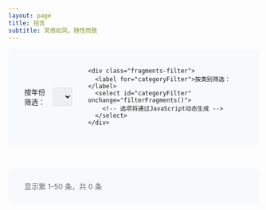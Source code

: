```yaml
---
layout: page
title: 拾言
subtitle: 灵感如风，随性而致
---
```


<!-- 顶部筛选控制 -->
<div class="fragments-top-filters">
  <div class="fragments-filters">
    <div class="fragments-filter">
      <label for="yearFilter">按年份筛选：</label>
      <select id="yearFilter" onchange="filterFragments()">
        <!-- 选项将通过JavaScript动态生成 -->
      </select>
    </div>

    <div class="fragments-filter">
      <label for="categoryFilter">按类别筛选：</label>
      <select id="categoryFilter" onchange="filterFragments()">
        <!-- 选项将通过JavaScript动态生成 -->
      </select>
    </div>
  </div>
</div>

<div class="fragments-container" id="fragmentsContainer">
  <!-- 拾言内容将通过JavaScript动态加载 -->
</div>

<!-- 底部分页控制 -->
<div class="fragments-bottom-controls">
  <div class="fragments-pagination-info">
    <span id="fragmentsInfo">显示第 <span id="currentStart">1</span>-<span id="currentEnd">50</span> 条，共 <span id="totalFragments">0</span> 条</span>
  </div>

  <div class="fragments-pagination" id="fragmentsPagination">
  </div>
</div>

<!-- 图片预览模态框 -->
<div id="imageModal" class="modal" onclick="closeModal()">
  <span class="close">&times;</span>
  <img class="modal-content" id="modalImage">
</div>

<style>
.fragments-container {
  max-width: 800px;
  margin: 0 auto;
}

.fragment-item {
  margin-bottom: 2rem;
  padding: 1.5rem;
  border-left: 3px solid var(--fragment-border, #008AFF);
  background: var(--fragment-bg, #f8f9fa);
  border-radius: 0 8px 8px 0;
}

.fragment-time {
  color: var(--fragment-time-color, #666);
  font-size: 0.9rem;
  margin-bottom: 0.5rem;
  font-family: 'Courier New', monospace;
}

.fragment-category {
  color: var(--fragment-category-color, #008AFF);
  font-size: 0.8rem;
  font-weight: 500;
  margin-left: 1rem;
  padding: 0.2rem 0.6rem;
  background: var(--fragment-category-bg, rgba(0, 138, 255, 0.1));
  border-radius: 12px;
  font-family: -apple-system, BlinkMacSystemFont, 'Segui UI', sans-serif;
}

.fragment-content {
  line-height: 1.6;
}

.fragment-content p {
  margin-bottom: 0.5rem;
}

.fragment-content a {
  color: var(--link-color, #008AFF);
  text-decoration: none;
  border-bottom: 1px solid transparent;
  transition: border-bottom-color 0.2s ease;
}

.fragment-content a:hover {
  border-bottom-color: var(--link-color, #008AFF);
}

.fragment-images {
  margin-top: 1rem;
  display: flex;
  flex-wrap: wrap;
  gap: 0.5rem;
}

.fragment-img {
  max-width: 200px;
  max-height: 200px;
  object-fit: cover;
  border-radius: 8px;
  cursor: pointer;
  transition: transform 0.2s ease;
}

.fragment-img:hover {
  transform: scale(1.05);
}

/* 模态框样式 */
.modal {
  display: none;
  position: fixed;
  z-index: 1000;
  left: 0;
  top: 0;
  width: 100%;
  height: 100%;
  background-color: rgba(0,0,0,0.9);
}

.modal-content {
  margin: auto;
  display: block;
  position: absolute;
  top: 50%;
  left: 50%;
  transform: translate(-50%, -50%);
  max-width: calc(100vw - 40px);
  max-height: calc(100vh - 40px);
  width: auto;
  height: auto;
  object-fit: contain;
}

.close {
  position: absolute;
  top: 15px;
  right: 35px;
  color: #f1f1f1;
  font-size: 40px;
  font-weight: bold;
  cursor: pointer;
}

.close:hover {
  color: #bbb;
}

/* 顶部筛选控制样式 */
.fragments-top-filters {
  margin-bottom: 2rem;
  padding: 1.5rem 2rem;
  background: var(--fragment-bg, #f8f9fa);
  border-radius: 8px;
}

.fragments-filters {
  display: flex;
  align-items: center;
  gap: 2rem;
  justify-content: center;
}

/* 底部分页控制样式 */
.fragments-bottom-controls {
  margin-top: 3rem;
  padding: 1.5rem 2rem;
  background: var(--fragment-bg, #f8f9fa);
  border-radius: 8px;
  display: flex;
  justify-content: space-between;
  align-items: center;
  flex-wrap: wrap;
  gap: 1rem;
}

.fragments-filter {
  display: flex;
  align-items: center;
  gap: 0.5rem;
}

.fragments-filter select {
  padding: 0.5rem;
  border: 1px solid #ddd;
  border-radius: 4px;
  font-size: 0.9rem;
}

.fragments-pagination-info {
  color: #666;
  font-size: 0.9rem;
}

.fragments-pagination {
  flex-grow: 1;
  text-align: center;
}

.fragments-pagination .pagination {
  justify-content: center;
  margin-bottom: 0;
}

.fragments-pagination .page-item.active .page-link {
  background-color: var(--link-color, #008AFF);
  border-color: var(--link-color, #008AFF);
}

@media (max-width: 768px) {
  .fragment-item {
    margin: 0 -1rem 2rem -1rem;
    border-radius: 0;
  }

  .fragment-img {
    max-width: 150px;
    max-height: 150px;
  }

  .fragment-category {
    font-size: 0.7rem;
    margin-left: 0.5rem;
    padding: 0.1rem 0.4rem;
  }

  .fragments-top-filters {
    padding: 1.5rem 1rem;
  }

  .fragments-bottom-controls {
    padding: 1.5rem 1rem;
    flex-direction: column;
    text-align: center;
    gap: 1.5rem;
  }

  .fragments-filters {
    flex-direction: column;
    gap: 1rem;
  }

  .fragments-filter {
    justify-content: center;
  }

  .fragments-pagination {
    flex-grow: 0;
  }

  .fragments-pagination .pagination {
    flex-wrap: wrap;
    font-size: 0.8rem;
  }
}
</style>

<!-- 引入 marked.js 用于 Markdown 解析 -->
<script src="https://cdn.jsdelivr.net/npm/marked/marked.min.js"></script>

<!-- 隐藏的数据容器 -->
<script type="application/json" id="fragmentsData">
{
  "fragments": [
    {% assign all_fragments = '' | split: ',' %}
    {% for fragment_file in site.fragments %}
      {% for fragment in fragment_file.fragments %}
        {% assign all_fragments = all_fragments | push: fragment %}
      {% endfor %}
    {% endfor %}
    {% assign sorted_fragments = all_fragments | sort: 'datetime' | reverse %}
    {% for fragment in sorted_fragments %}
      {% assign current_year = fragment.datetime | date: '%Y' %}
    {
      "datetime": "{{ fragment.datetime }}",
      "content": {{ fragment.content | jsonify }},
      "year": {{ current_year }},
      "category": "{{ fragment.category | default: '默认' }}",
      {% if fragment.image %}
      "image": "{{ fragment.image }}",
      {% endif %}
      {% if fragment.images %}
      "images": {{ fragment.images | jsonify }},
      {% endif %}
      "formatted_time": "{{ fragment.datetime | date: '%Y-%m-%d %H:%M' }}"
    }{% unless forloop.last %},{% endunless %}
    {% endfor %}
  ]
}
</script>

<script>
// 全局变量
let allFragments = [];
let filteredFragments = [];
let currentYearFilter = '';
let currentCategoryFilter = 'all';
let currentPage = 1;
const itemsPerPage = 50;

// 初始化
document.addEventListener('DOMContentLoaded', function() {
  // 配置 marked.js
  if (typeof marked !== 'undefined') {
    marked.setOptions({
      breaks: true,        // 支持GitHub风格的换行
      gfm: true,          // 启用GitHub风格的Markdown
      headerIds: false,   // 禁用标题ID生成
      mangle: false       // 禁用邮箱地址混淆
    });
  }
  
  loadFragments();
  setupYearFilter();
  setupCategoryFilter();
  filterFragments(); // 使用filterFragments来应用默认筛选
});

// 加载碎碎念数据
function loadFragments() {
  try {
    const dataScript = document.getElementById('fragmentsData');
    if (!dataScript) {
      console.error('无法找到fragmentsData元素');
      return;
    }

    const data = JSON.parse(dataScript.textContent.trim());
    allFragments = data.fragments || [];
    filteredFragments = [...allFragments];

    console.log('成功加载', allFragments.length, '条拾言');
  } catch (error) {
    console.error('加载拾言数据失败:', error);
    allFragments = [];
    filteredFragments = [];
  }
}

// 设置年份筛选器
function setupYearFilter() {
  const yearFilter = document.getElementById('yearFilter');
  if (!yearFilter || allFragments.length === 0) {
    console.warn('无法设置年份筛选器');
    return;
  }

  const years = [...new Set(allFragments.map(f => f.year))].sort((a, b) => b - a);

  // 清空现有选项（保留默认的"全部年份"选项）
  yearFilter.innerHTML = '';

  // 添加年份选项
  years.forEach(year => {
    const option = document.createElement('option');
    option.value = year;
    option.textContent = year + '年';
    yearFilter.appendChild(option);
  });

  // 添加"全部年份"选项到底部
  const allOption = document.createElement('option');
  allOption.value = 'all';
  allOption.textContent = '全部年份';
  yearFilter.appendChild(allOption);

  // 默认选择最新年份
  if (years.length > 0) {
    const latestYear = years[0];
    yearFilter.value = latestYear;
    currentYearFilter = latestYear.toString();
  }

  console.log('年份筛选器设置完成，共', years.length, '个年份，默认选择', years[0]);
}

// 设置类别筛选器
function setupCategoryFilter() {
  const categoryFilter = document.getElementById('categoryFilter');
  if (!categoryFilter || allFragments.length === 0) {
    console.warn('无法设置类别筛选器');
    return;
  }

  const categories = [...new Set(allFragments.map(f => f.category))].sort();

  // 清空现有选项
  categoryFilter.innerHTML = '';

  // 添加"所有类别"选项在顶部
  const allOption = document.createElement('option');
  allOption.value = 'all';
  allOption.textContent = '所有类别';
  categoryFilter.appendChild(allOption);

  // 添加类别选项
  categories.forEach(category => {
    const option = document.createElement('option');
    option.value = category;
    option.textContent = category;
    categoryFilter.appendChild(option);
  });

  console.log('类别筛选器设置完成，共', categories.length, '个类别');
}

// 组合筛选
function filterFragments() {
  const yearFilter = document.getElementById('yearFilter');
  const categoryFilter = document.getElementById('categoryFilter');

  currentYearFilter = yearFilter.value;
  currentCategoryFilter = categoryFilter.value;

  filteredFragments = allFragments.filter(fragment => {
    let matchYear = currentYearFilter === 'all' || fragment.year == currentYearFilter;
    let matchCategory = currentCategoryFilter === 'all' || fragment.category === currentCategoryFilter;
    return matchYear && matchCategory;
  });

  currentPage = 1;
  displayFragments();

  console.log('筛选结果：', filteredFragments.length, '条拾言');
}

// 显示碎碎念
function displayFragments() {
  const container = document.getElementById('fragmentsContainer');
  if (!container) {
    console.error('无法找到fragmentsContainer元素');
    return;
  }

  const totalItems = filteredFragments.length;
  const startIndex = (currentPage - 1) * itemsPerPage;
  const endIndex = Math.min(startIndex + itemsPerPage, totalItems);
  const pageFragments = filteredFragments.slice(startIndex, endIndex);

  console.log('显示拾言:', pageFragments.length, '条 (第', startIndex + 1, '-', endIndex, '条，共', totalItems, '条)');

  // 清空容器
  container.innerHTML = '';

  if (pageFragments.length === 0) {
    container.innerHTML = '<div class="alert alert-info">暂无拾言内容</div>';
    return;
  }

  // 渲染碎碎念
  pageFragments.forEach(fragment => {
    const fragmentDiv = document.createElement('div');
    fragmentDiv.className = 'fragment-item';

    let imagesHtml = '';
    if (fragment.image) {
      imagesHtml = `<div class="fragment-images">
        <img src="${fragment.image}" alt="拾言图片" class="fragment-img" onclick="openModal('${fragment.image}')">
      </div>`;
    } else if (fragment.images) {
      const imageElements = fragment.images.map(img =>
        `<img src="${img}" alt="拾言图片" class="fragment-img" onclick="openModal('${img}')">`
      ).join('');
      imagesHtml = `<div class="fragment-images">${imageElements}</div>`;
    }

    // 处理多行内容，使用 Markdown 解析
    let formattedContent = '';
    if (typeof marked !== 'undefined') {
      // 使用 marked.js 解析 Markdown
      const htmlContent = marked.parse(fragment.content);
      // 将解析后的内容按段落分割并包装
      formattedContent = htmlContent;
    } else {
      // 降级处理：如果 marked.js 未加载，使用原来的方法
      formattedContent = fragment.content
        .split('\n\n')  // 按双换行符分割段落
        .map(paragraph => paragraph.trim())
        .filter(paragraph => paragraph.length > 0)
        .map(paragraph => `<p>${paragraph.replace(/\n/g, '<br>')}</p>`)
        .join('');
    }

    fragmentDiv.innerHTML = `
      <div class="fragment-time">${fragment.formatted_time} <span class="fragment-category">${fragment.category}</span></div>
      <div class="fragment-content">
        ${formattedContent}
        ${imagesHtml}
      </div>
    `;

    container.appendChild(fragmentDiv);
  });

  // 更新信息和分页
  updatePaginationInfo(startIndex + 1, endIndex, totalItems);
  renderPagination(totalItems);
}

// 更新分页信息
function updatePaginationInfo(start, end, total) {
  document.getElementById('currentStart').textContent = start;
  document.getElementById('currentEnd').textContent = end;
  document.getElementById('totalFragments').textContent = total;
}

// 渲染分页控件
function renderPagination(totalItems) {
  const pagination = document.getElementById('fragmentsPagination');
  const totalPages = Math.ceil(totalItems / itemsPerPage);

  if (totalPages <= 1) {
    pagination.innerHTML = '';
    return;
  }

  let paginationHtml = '<ul class="pagination main-pager">';

  // 上一页
  if (currentPage > 1) {
    paginationHtml += `<li class="page-item previous">
      <a class="page-link" href="#" onclick="goToPage(${currentPage - 1})">&larr; 上一页</a>
    </li>`;
  }

  // 页码
  const startPage = Math.max(1, currentPage - 2);
  const endPage = Math.min(totalPages, currentPage + 2);

  if (startPage > 1) {
    paginationHtml += `<li class="page-item">
      <a class="page-link" href="#" onclick="goToPage(1)">1</a>
    </li>`;
    if (startPage > 2) {
      paginationHtml += `<li class="page-item disabled"><span class="page-link">...</span></li>`;
    }
  }

  for (let i = startPage; i <= endPage; i++) {
    paginationHtml += `<li class="page-item ${i === currentPage ? 'active' : ''}">
      <a class="page-link" href="#" onclick="goToPage(${i})">${i}</a>
    </li>`;
  }

  if (endPage < totalPages) {
    if (endPage < totalPages - 1) {
      paginationHtml += `<li class="page-item disabled"><span class="page-link">...</span></li>`;
    }
    paginationHtml += `<li class="page-item">
      <a class="page-link" href="#" onclick="goToPage(${totalPages})">${totalPages}</a>
    </li>`;
  }

  // 下一页
  if (currentPage < totalPages) {
    paginationHtml += `<li class="page-item next">
      <a class="page-link" href="#" onclick="goToPage(${currentPage + 1})">下一页 &rarr;</a>
    </li>`;
  }

  paginationHtml += '</ul>';
  pagination.innerHTML = paginationHtml;
}

// 跳转到指定页面
function goToPage(page) {
  currentPage = page;
  displayFragments();

  // 滚动到页面顶部
  document.querySelector('.fragments-container').scrollIntoView({
    behavior: 'smooth'
  });
}

// 图片模态框功能
function openModal(imageSrc) {
  const modal = document.getElementById('imageModal');
  const modalImg = document.getElementById('modalImage');
  modal.style.display = 'block';
  modalImg.src = imageSrc;
}

function closeModal() {
  document.getElementById('imageModal').style.display = 'none';
}

// ESC键关闭模态框
document.addEventListener('keydown', function(event) {
  if (event.key === 'Escape') {
    closeModal();
  }
});
</script>
